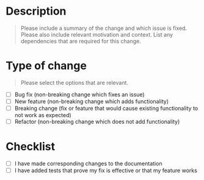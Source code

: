 # Description

> Please include a summary of the change and which issue is fixed. Please also include relevant motivation and context. List any dependencies that are required for this change.

# Type of change

> Please select the options that are relevant.

- [ ] Bug fix (non-breaking change which fixes an issue)
- [ ] New feature (non-breaking change which adds functionality)
- [ ] Breaking change (fix or feature that would cause existing functionality to not work as expected)
- [ ] Refactor (non-breaking change which does not add functionality)

# Checklist

- [ ] I have made corresponding changes to the documentation
- [ ] I have added tests that prove my fix is effective or that my feature works
